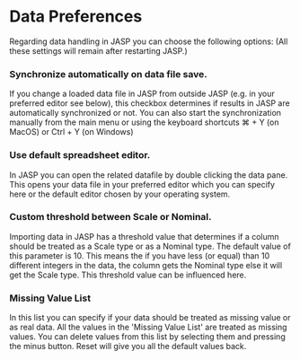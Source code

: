 
Data Preferences
=========

Regarding data handling in JASP you can choose the following options:
(All these settings will remain after restarting JASP.)

### Synchronize automatically on data file save.

If you change a loaded data file in JASP from outside JASP
(e.g. in your preferred editor see below), this checkbox determines
if results in JASP are automatically synchronized or not.
You can also start the synchronization manually from the main menu
or using the keyboard shortcuts &#8984; + Y (on MacOS) or Ctrl + Y (on Windows)

### Use default spreadsheet editor.

In JASP you can open the related datafile by double clicking the data pane.
This opens your data file in your preferred editor which you can specify here
or the default editor chosen by your operating system.

### Custom threshold between Scale or Nominal.

Importing data in JASP has a threshold value that determines if a column should be treated
as a Scale type or as a Nominal type. The default value of this parameter is 10.
This means the if you have less (or equal) than 10 different integers in the data, the column
gets the Nominal type else it will get the Scale type. This threshold value can be influenced here.

### Missing Value List

In this list you can specify if your data should be treated as missing value or as real data.
All the values in the 'Missing Value List' are treated as missing values.
You can delete values from this list by selecting them and pressing the minus button.
Reset will give you all the default values back.
